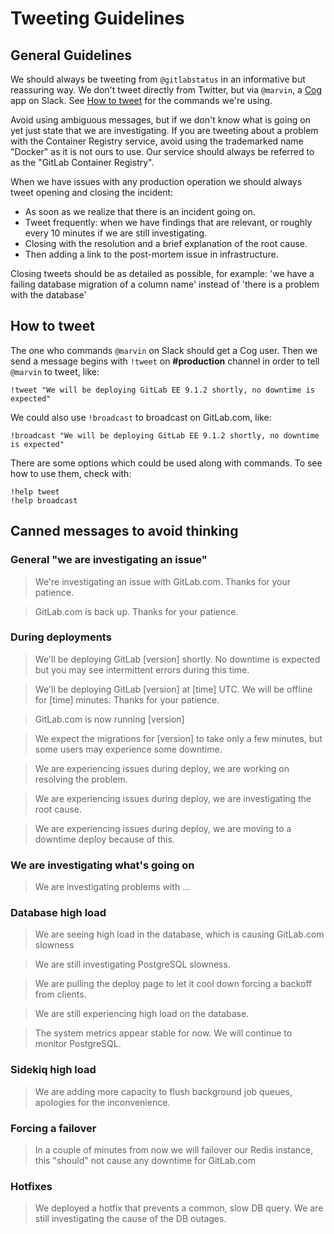 # Tweeting Guidelines

## General Guidelines

We should always be tweeting from `@gitlabstatus` in an informative but
reassuring way. We don't tweet directly from Twitter, but via `@marvin`,
a [Cog][] app on Slack. See [How to tweet](#how-to-tweet) for the commands
we're using.

Avoid using ambiguous messages, but if we don't know what is going on yet just
state that we are investigating. If you are tweeting about a problem with the
Container Registry service, avoid using the trademarked name "Docker" as it is
not ours to use. Our service should always be referred to as the "GitLab
Container Registry".

When we have issues with any production operation we should always tweet opening and closing the incident:

- As soon as we realize that there is an incident going on.
- Tweet frequently: when we have findings that are relevant, or roughly every 10 minutes if we are still investigating.
- Closing with the resolution and a brief explanation of the root cause.
- Then adding a link to the post-mortem issue in infrastructure.

Closing tweets should be as detailed as possible, for example: 'we have a failing database migration of a column name'
instead of 'there is a problem with the database'

[Cog]: https://gitlab.com/gitlab-com/runbooks/blob/master/docs/uncategorized/manage-cog.md

## How to tweet

The one who commands `@marvin` on Slack should get a Cog user. Then we send
a message begins with `!tweet` on **#production** channel in order to tell
`@marvin` to tweet, like:

    !tweet "We will be deploying GitLab EE 9.1.2 shortly, no downtime is expected"

We could also use `!broadcast` to broadcast on GitLab.com, like:

    !broadcast "We will be deploying GitLab EE 9.1.2 shortly, no downtime is expected"

There are some options which could be used along with commands. To see how to
use them, check with:

    !help tweet
    !help broadcast

## Canned messages to avoid thinking

### General "we are investigating an issue"

> We're investigating an issue with GitLab.com. Thanks for your patience.

> GitLab.com is back up. Thanks for your patience.

### During deployments

> We'll be deploying GitLab [version] shortly. No downtime is expected but you may see intermittent errors during this time.

> We'll be deploying GitLab [version] at [time] UTC. We will be offline for [time] minutes. Thanks for your patience.

> GitLab.com is now running [version]

> We expect the migrations for [version] to take only a few minutes, but some users may experience some downtime.

> We are experiencing issues during deploy, we are working on resolving the problem.

> We are experiencing issues during deploy, we are investigating the root cause.

> We are experiencing issues during deploy, we are moving to a downtime deploy because of this.

### We are investigating what's going on

> We are investigating problems with ...

### Database high load

> We are seeing high load in the database, which is causing GitLab.com slowness

> We are still investigating PostgreSQL slowness.

> We are pulling the deploy page to let it cool down forcing a backoff from clients.

> We are still experiencing high load on the database.

> The system metrics appear stable for now. We will continue to monitor PostgreSQL.

### Sidekiq high load

> We are adding more capacity to flush background job queues, apologies for the
> inconvenience.

### Forcing a failover

> In a couple of minutes from now we will failover our Redis instance, this "should" not cause any downtime for GitLab.com

### Hotfixes

> We deployed a hotfix that prevents a common, slow DB query. We are still investigating the cause of the DB outages.
